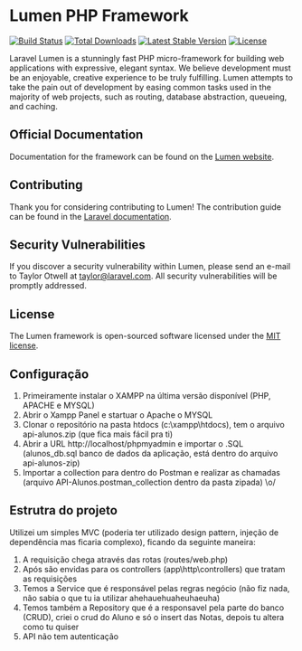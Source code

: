 # Lumen PHP Framework

[![Build Status](https://travis-ci.org/laravel/lumen-framework.svg)](https://travis-ci.org/laravel/lumen-framework)
[![Total Downloads](https://img.shields.io/packagist/dt/laravel/lumen-framework)](https://packagist.org/packages/laravel/lumen-framework)
[![Latest Stable Version](https://img.shields.io/packagist/v/laravel/lumen-framework)](https://packagist.org/packages/laravel/lumen-framework)
[![License](https://img.shields.io/packagist/l/laravel/lumen)](https://packagist.org/packages/laravel/lumen-framework)

Laravel Lumen is a stunningly fast PHP micro-framework for building web applications with expressive, elegant syntax. We believe development must be an enjoyable, creative experience to be truly fulfilling. Lumen attempts to take the pain out of development by easing common tasks used in the majority of web projects, such as routing, database abstraction, queueing, and caching.

## Official Documentation

Documentation for the framework can be found on the [Lumen website](https://lumen.laravel.com/docs).

## Contributing

Thank you for considering contributing to Lumen! The contribution guide can be found in the [Laravel documentation](https://laravel.com/docs/contributions).

## Security Vulnerabilities

If you discover a security vulnerability within Lumen, please send an e-mail to Taylor Otwell at taylor@laravel.com. All security vulnerabilities will be promptly addressed.

## License

The Lumen framework is open-sourced software licensed under the [MIT license](https://opensource.org/licenses/MIT).

## Configuração

1) Primeiramente instalar o XAMPP na última versão disponível (PHP, APACHE e MYSQL)
2) Abrir o Xampp Panel e startuar o Apache o MYSQL
3) Clonar o repositório na pasta htdocs (c:\xampp\htdocs), tem o arquivo api-alunos.zip (que fica mais fácil pra ti)
4) Abrir a URL http://localhost/phpmyadmin e importar o .SQL (alunos_db.sql banco de dados da aplicação, está dentro do arquivo api-alunos-zip)
5) Importar a collection para dentro do Postman e realizar as chamadas (arquivo API-Alunos.postman_collection dentro da pasta zipada) \o/

## Estrutra do projeto

Utilizei um simples MVC (poderia ter utilizado design pattern, injeção de dependência mas ficaria complexo), ficando da seguinte maneira:
1) A requisição chega através das rotas (routes/web.php)
2) Após são envidas para os controllers (app\http\controllers) que tratam as requisições
3) Temos a Service que é responsável pelas regras negócio (não fiz nada, não sabia o que tu ia utilizar ahehauehuaheuhaeuha) 
4) Temos também a Repository que é a responsavel pela parte do banco (CRUD), criei o crud do Aluno e só o insert das Notas, depois tu altera como tu quiser
5) API não tem autenticação
